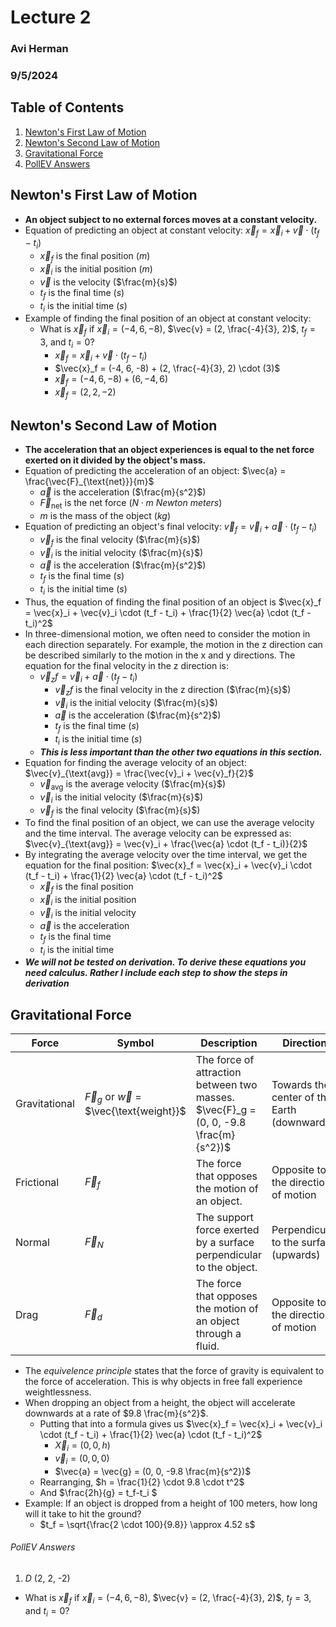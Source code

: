 # Lecture 2
### Avi Herman
### 9/5/2024

## Table of Contents
1. [Newton's First Law of Motion](#newtons-first-law-of-motion)
2. [Newton's Second Law of Motion](#newtons-second-law-of-motion)
3. [Gravitational Force](#gravitational-force)
4. [PollEV Answers](#pollev-answers)

## Newton's First Law of Motion
- **An object subject to no external forces moves at a constant velocity.**
- Equation of predicting an object at constant velocity: $\vec{x}_f = \vec{x}_i + \vec{v} \cdot (t_f - t_i)$
  - $\vec{x}_f$ is the final position ($m$)
  - $\vec{x}_i$ is the initial position ($m$)
  - $\vec{v}$ is the velocity ($\frac{m}{s}$)
  - $t_f$ is the final time ($s$)
  - $t_i$ is the initial time ($s$)
- Example of finding the final position of an object at constant velocity:
  - What is $\vec{x}_f$ if $\vec{x}_i = (-4, 6, -8)$, $\vec{v} = (2, \frac{-4}{3}, 2)$, $t_f = 3$, and $t_i = 0$?
    - $\vec{x}_f = \vec{x}_i + \vec{v} \cdot (t_f - t_i)$
    - $\vec{x}_f = (-4, 6, -8) + (2, \frac{-4}{3}, 2) \cdot (3)$
    - $\vec{x}_f = (-4, 6, -8) + (6, -4, 6)$
    - $\vec{x}_f = (2, 2, -2)$

## Newton's Second Law of Motion
- **The acceleration that an object experiences is equal to the net force exerted on it divided by the object's mass.**
- Equation of predicting the acceleration of an object: $\vec{a} = \frac{\vec{F}_{\text{net}}}{m}$
  - $\vec{a}$ is the acceleration ($\frac{m}{s^2}$)
  - $\vec{F}_{\text{net}}$ is the net force ($N \cdot m$ *Newton meters*)
  - $m$ is the mass of the object ($kg$)
- Equation of predicting an object's final velocity: $\vec{v}_f = \vec{v}_i + \vec{a} \cdot (t_f - t_i)$
  - $\vec{v}_f$ is the final velocity ($\frac{m}{s}$)
  - $\vec{v}_i$ is the initial velocity ($\frac{m}{s}$)
  - $\vec{a}$ is the acceleration ($\frac{m}{s^2}$)
  - $t_f$ is the final time ($s$)
  - $t_i$ is the initial time ($s$)
- Thus, the equation of finding the final position of an object is $\vec{x}_f = \vec{x}_i + \vec{v}_i \cdot (t_f - t_i) + \frac{1}{2} \vec{a} \cdot (t_f - t_i)^2$
- In three-dimensional motion, we often need to consider the motion in each direction separately. For example, the motion in the z direction can be described similarly to the motion in the x and y directions. The equation for the final velocity in the z direction is:
  - $\vec{v}_zf = \vec{v}_i + \vec{a} \cdot (t_f - t_i)$
    - $\vec{v}_zf$ is the final velocity in the z direction ($\frac{m}{s}$)
    - $\vec{v}_i$ is the initial velocity ($\frac{m}{s}$)
    - $\vec{a}$ is the acceleration ($\frac{m}{s^2}$)
    - $t_f$ is the final time ($s$)
    - $t_i$ is the initial time ($s$)
  - ***This is less important than the other two equations in this section.***
- Equation for finding the average velocity of an object: $\vec{v}_{\text{avg}} = \frac{\vec{v}_i + \vec{v}_f}{2}$
  - $\vec{v}_{\text{avg}}$ is the average velocity ($\frac{m}{s}$)
  - $\vec{v}_i$ is the initial velocity ($\frac{m}{s}$)
  - $\vec{v}_f$ is the final velocity ($\frac{m}{s}$)
- To find the final position of an object, we can use the average velocity and the time interval. The average velocity can be expressed as:
  $\vec{v}_{\text{avg}} = \vec{v}_i + \frac{\vec{a} \cdot (t_f - t_i)}{2}$
- By integrating the average velocity over the time interval, we get the equation for the final position:
  $\vec{x}_f = \vec{x}_i + \vec{v}_i \cdot (t_f - t_i) + \frac{1}{2} \vec{a} \cdot (t_f - t_i)^2$
  - $\vec{x}_f$ is the final position
  - $\vec{x}_i$ is the initial position
  - $\vec{v}_i$ is the initial velocity
  - $\vec{a}$ is the acceleration
  - $t_f$ is the final time
  - $t_i$ is the initial time
- ***We will not be tested on derivation. To derive these equations you need calculus. Rather I include each step to show the steps in derivation***

## Gravitational Force
| Force            | Symbol       | Description                                                                 | Direction                                      |
|------------------|--------------|-----------------------------------------------------------------------------|------------------------------------------------|
| Gravitational    | $\vec{F}_g$ or $\vec{w}$ = $\vec{\text{weight}}$ | The force of attraction between two masses. $\vec{F}_g = (0, 0, -9.8 \frac{m}{s^2})$                                | Towards the center of the Earth (downwards)    |
| Frictional       | $\vec{F}_f$  | The force that opposes the motion of an object.                             | Opposite to the direction of motion            |
| Normal           | $\vec{F}_N$  | The support force exerted by a surface perpendicular to the object.         | Perpendicular to the surface (upwards)         |
| Drag             | $\vec{F}_d$  | The force that opposes the motion of an object through a fluid.             | Opposite to the direction of motion            |
- The *equivelence principle* states that the force of gravity is equivalent to the force of acceleration. This is why objects in free fall experience weightlessness.
- When dropping an object from a height, the object will accelerate downwards at a rate of $9.8 \frac{m}{s^2}$.
  - Putting that into a formula gives us $\vec{x}_f = \vec{x}_i + \vec{v}_i \cdot (t_f - t_i) + \frac{1}{2} \vec{a} \cdot (t_f - t_i)^2$
    - $\vec{X}_i = (0, 0, h)$
    - $\vec{v}_i = (0, 0, 0)$
    - $\vec{a} = \vec{g} = (0, 0, -9.8 \frac{m}{s^2})$
  - Rearranging, $h = \frac{1}{2} \cdot 9.8 \cdot t^2$
  - And $\frac{2h}{g} = t_f-t_i $
- Example: If an object is dropped from a height of 100 meters, how long will it take to hit the ground?
  - $t_f = \sqrt{\frac{2 \cdot 100}{9.8}} \approx 4.52 s$

###### PollEV Answers
1. *D* (2, 2, -2)
 - What is $\vec{x}_f$ if $\vec{x}_i = (-4, 6, -8)$, $\vec{v} = (2, \frac{-4}{3}, 2)$, $t_f = 3$, and $t_i = 0$?

